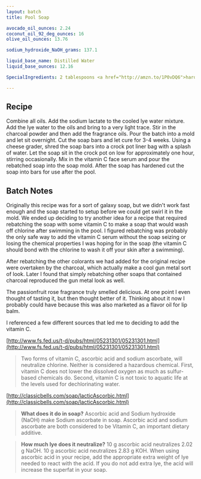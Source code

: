 ```yaml
---
layout: batch
title: Pool Soap

avocado_oil_ounces: 2.24
coconut_oil_92_deg_ounces: 16
olive_oil_ounces: 13.76

sodium_hydroxide_NaOH_grams: 137.1

liquid_base_name: Distilled Water
liquid_base_ounces: 12.16

SpecialIngredients: 2 tablespoons <a href="http://amzn.to/1P0vDQ6">hardwood activated charcoal powder</a>, 1 oz. <a href="http://www.amazon.com/20-Vitamin-Ferulic-Acid-Serum/dp/B0036BI56G">Timeless Vitamin C + E Face Serum</a>, 1.36 oz. (medium strength) <a href="https://www.brambleberry.com/Passionfruit-Rose-Fragrance-And-Flavor-Oil-P3336.aspx">passionfruit rose fragrance and flavor oil</a>.

---
```


## Recipe
Combine all oils. Add the sodium lactate to the cooled lye water mixture.  Add the lye water to the oils and bring to a very light trace. Stir in the charcoal powder and then add the fragrance oils.  Pour the batch into a mold and let sit overnight. Cut the soap bars and let cure for 3-4 weeks. Using a cheese grader, shred the soap bars into a crock pot liner bag with a splash of water. Let the soap sit in the crock pot on low for approximately one hour, stirring occasionally. Mix in the vitamin C face serum and pour the rebatched soap into the soap mold. After the soap has hardened cut the soap into bars for use after the pool.

## Batch Notes
Originally this recipe was for a sort of galaxy soap, but we didn't work fast enough and the soap started to setup before we could get swirl it in the mold. We ended up deciding to try another idea for a recipe that required rebatching the soap with some vitamin C to make a soap that would wash off chlorine after swimming in the pool. I figured rebatching was probably the only safe way to add the vitamin C serum without the soap seizing or losing the chemical properties I was hoping for in the soap (the vitamin C should bond with the chlorine to wash it off your skin after a swimming). 

After rebatching the other colorants we had added for the original recipe were overtaken by the charcoal, which actually make a cool gun metal sort of look. Later I found that simply rebatching other soaps that contained charcoal reproduced the gun metal look as well.

The passionfruit rose fragrance truly smelled delicious. At one point I even thought of tasting it, but then thought better of it. Thinking about it now I probably could have because this was also marketed as a flavor oil for lip balm.

I referenced a few different sources that led me to deciding to add the vitamin C.

[http://www.fs.fed.us/t-d/pubs/html/05231301/05231301.html](http://www.fs.fed.us/t-d/pubs/html/05231301/05231301.html)
> Two forms of vitamin C, ascorbic acid and sodium ascorbate, will neutralize chlorine. Neither is considered a hazardous chemical. First, vitamin C does not lower the dissolved oxygen as much as sulfur-based chemicals do. Second, vitamin C is not toxic to aquatic life at the levels used for dechlorinating water.

[http://classicbells.com/soap/lacticAscorbic.html](http://classicbells.com/soap/lacticAscorbic.html)
> **What does it do in soap?** Ascorbic acid and Sodium hydroxide (NaOH) make Sodium ascorbate in soap. Ascorbic acid and sodium ascorbate are both considered to be Vitamin C, an important dietary additive.

> **How much lye does it neutralize?** 10 g ascorbic acid neutralizes 2.02 g NaOH. 10 g ascorbic acid neutralizes 2.83 g KOH. When using ascorbic acid in your recipe, add the appropriate extra weight of lye needed to react with the acid. If you do not add extra lye, the acid will increase the superfat in your soap.

